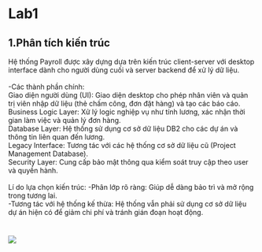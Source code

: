 # Lab1
## 1.Phân tích kiến trúc
Hệ thống Payroll được xây dựng dựa trên kiến trúc client-server với desktop interface dành cho người dùng cuối và server backend để xử lý dữ liệu.<br> <br>
-Các thành phần chính: <br>
Giao diện người dùng (UI): Giao diện desktop cho phép nhân viên và quản trị viên nhập dữ liệu (thẻ chấm công, đơn đặt hàng) và tạo các báo cáo.<br>
Business Logic Layer: Xử lý logic nghiệp vụ như tính lương, xác nhận thời gian làm việc và quản lý đơn hàng.<br>
Database Layer: Hệ thống sử dụng cơ sở dữ liệu DB2 cho các dự án và thông tin liên quan đến lương.<br>
Legacy Interface: Tương tác với các hệ thống cơ sở dữ liệu cũ (Project Management Database).<br>
Security Layer: Cung cấp bảo mật thông qua kiểm soát truy cập theo user và quyền hành.<br> <br>
Lí do lựa chọn kiến trúc:
-Phân lớp rõ ràng: Giúp dễ dàng bảo trì và mở rộng trong tương lai.<br>
-Tương tác với hệ thống kế thừa: Hệ thống vẫn phải sử dụng cơ sở dữ liệu dự án hiện có để giảm chi phí và tránh gián đoạn hoạt động.


# ![](https://www.planttext.com/api/plantuml/png/P93D2G9138NlKqKgi0HnPHKyY89QG8X1H-T7CbbX4IlpO4csu8pWxehNbxpllUJrU4wIecZZdKbd6q1YOgDM7SCQMudEmQPDoXugeQDL9cs4ZRaWdV70i5l0pG2GmvHWQpqJoduUnNTYndWE-j7klN7Q91iups_3pHAuORbQuZ_gMY9bGvGXfaR5YkWNDFCN5rlckbhrS8cdN7w98TjAeU7m6r6q3Cz7ZKRZhgBfkXQrJpHcmc5VNlS6003__mC0) 

